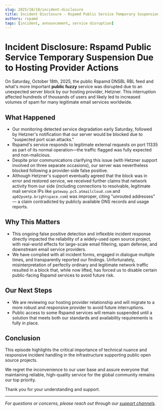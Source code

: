 ```yaml
---
slug: 2025/10/18/incident-disclosure
title: Incident Disclosure - Rspamd Public Service Temporary Suspension
authors: rspamd
tags: [incident, announcement, service disruption]
---
```


# Incident Disclosure: Rspamd Public Service Temporary Suspension Due to Hosting Provider Actions

On Saturday, October 18th, 2025, the public Rspamd DNSBL RBL feed and what's more important **public fuzzy** service was disrupted due to an unexpected server block by our hosting provider, Hetzner. This interruption affected hundreds of thousands of users and likely led to increased volumes of spam for many legitimate email services worldwide.

<!--truncate-->

## What Happened

- Our monitoring detected service degradation early Saturday, followed by Hetzner's notification that our server would be blocked due to "suspected port scan attacks."
- Rspamd's service responds to legitimate external requests on port 11335 as part of its normal operation—the traffic flagged was fully expected and non-malicious.
- Despite prior communications clarifying this issue (with Hetzner support involved on three separate occasions), our server was nevertheless blocked following a provider-side false positive.
- Although Hetzner's support eventually agreed that the block was in error and restored service, we received further claims that network activity from our side (including connections to resolvable, legitimate mail service IPs like `gateway.pc5.atmailcloud.com` and `ap02psmtp.brightspace.com`) was improper, citing "unrouted addresses" — a claim contradicted by publicly available DNS records and usage reports.

## Why This Matters

- This ongoing false positive detection and inflexible incident response directly impacted the reliability of a widely-used open source project, with real-world effects for large-scale email filtering, spam defense, and downstream email service providers.
- We have complied with all incident forms, engaged in dialogue multiple times, and transparently reported our findings. Unfortunately, misinterpretation of perfectly ordinary and legitimate network traffic resulted in a block that, while now lifted, has forced us to disable certain public-facing Rspamd services to avoid future risk.

## Our Next Steps

- We are reviewing our hosting provider relationship and will migrate to a more robust and responsive provider to avoid future interruptions.
- Public access to some Rspamd services will remain suspended until a solution that meets both our standards and availability requirements is fully in place.

## Conclusion

This episode highlights the critical importance of technical nuance and responsive incident handling in the infrastructure supporting public open source projects.

We regret the inconvenience to our user base and assure everyone that maintaining reliable, high-quality service for the global community remains our top priority.

Thank you for your understanding and support.

---

*For questions or concerns, please reach out through our [support channels](/support).*


